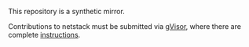 This repository is a synthetic mirror.

Contributions to netstack must be submitted via
[gVisor](https://gvisor-review.googlesource.com), where there are complete
[instructions](https://gvisor.googlesource.com/gvisor/+/master/CONTRIBUTING.md).
